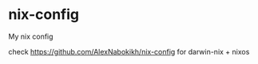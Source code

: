 # nix-config
My nix config


check https://github.com/AlexNabokikh/nix-config for darwin-nix + nixos
